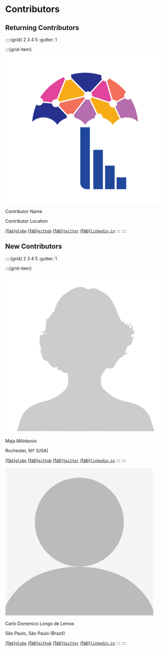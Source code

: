 # Contributors
## Returning Contributors

::::{grid} 2 3 4 5
:gutter: 1

:::{grid-item}

<img alt="Image for contributor template" src="https://raw.githubusercontent.com/data-umbrella/data-umbrella.github.io/main/images/logo/umb-trans.png" class="rounded-circle">

<!-- This is a comment which won't appear on the rendered site and should not be copied
when adding yourself as contributor.

Pay attention to the empty lines! This is Markdown!

The empty line between the name and the location places them in different lines
in the rendered output. The *lack* of empty lines between the social links
keeps them all in the same line -->

Contributor Name

Contributor Location

[{fas}`globe`](https://www.dataumbrella.org/)
[{fab}`github`](https://github.com/data-umbrella)
[{fab}`twitter`](https://twitter.com/DataUmbrella)
[{fab}`linkedin-in`](https://www.linkedin.com/company/dataumbrella/)
:::
::::

## New Contributors

::::{grid} 2 3 4 5
:gutter: 1

:::{grid-item}

<img alt="Image for contributor template" src="https://raw.githubusercontent.com/pymc-devs/pymc-data-umbrella/main/_static/contributors/blank_woman.jpg" class="rounded-circle">

<!-- This is a comment which won't appear on the rendered site and should not be copied
when adding yourself as contributor.

Pay attention to the empty lines! This is Markdown!

The empty line between the name and the location places them in different lines
in the rendered output. The *lack* of empty lines between the social links
keeps them all in the same line -->

Maja Milinkovic

Rochester, NY (USA)

[{fas}`globe`]()
[{fab}`github`](https://github.com/majamil16)
[{fab}`twitter`]()
[{fab}`linkedin-in`](https://www.linkedin.com/in/maja-milinkovic/)
:::
::::

<img alt="Image for contributor template" src="https://raw.githubusercontent.com/pymc-devs/pymc-data-umbrella/main/_static/contributors/blank_person.jpg" class="rounded-circle">

Carlo Domenico Longo de Lemos

São Paulo, São Paulo (Brazil)

[{fas}`globe`]()
[{fab}`github`](https://github.com/vitaliset)
[{fab}`twitter`]()
[{fab}`linkedin-in`](https://www.linkedin.com/in/carlo-lemos)
:::
::::
